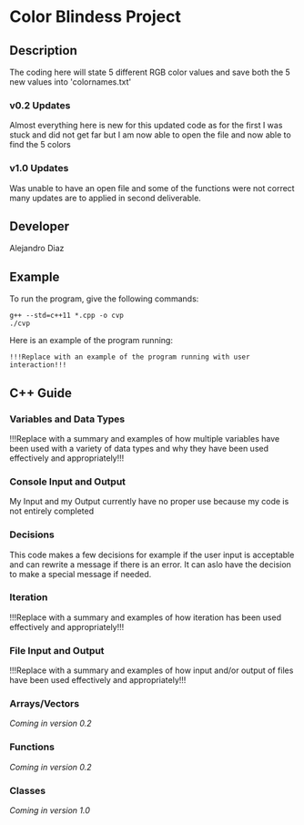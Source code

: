 # Color Blindess Project

## Description

The coding here will state 5 different RGB color values and save both the 5 new values into 'colornames.txt'

### v0.2 Updates

Almost everything here is new for this updated code as for the first I was stuck and did not get far but I am now able to open the file and now able to find the 5 colors

### v1.0 Updates

Was unable to have an open file and some of the functions were not correct many updates are to applied in second deliverable.


## Developer

Alejandro Diaz

## Example

To run the program, give the following commands:

```
g++ --std=c++11 *.cpp -o cvp
./cvp
```

Here is an example of the program running:

```
!!!Replace with an example of the program running with user interaction!!!
```

## C++ Guide

### Variables and Data Types

!!!Replace with a summary and examples of how multiple variables have been used with a variety of data types and why they have been used effectively and appropriately!!!

### Console Input and Output

My Input and my Output currently have no proper use because my code is not entirely completed

### Decisions

This code makes a few decisions for example if the user input is acceptable and can rewrite a message if there is an error. It can aslo have the decision to make a special message if needed.

### Iteration

!!!Replace with a summary and examples of how iteration has been used effectively and appropriately!!!

### File Input and Output

!!!Replace with a summary and examples of how input and/or output of files have been used effectively and appropriately!!!

### Arrays/Vectors

*Coming in version 0.2*

### Functions

*Coming in version 0.2*

### Classes

*Coming in version 1.0*
